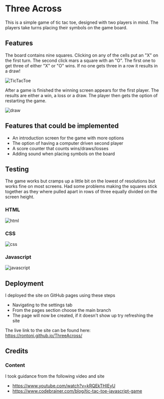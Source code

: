 # Three Across 

This is a simple game of tic tac toe, designed with two players in mind. 
The players take turns placing their symbols on the game board. 


## Features 

The board contains nine squares. Clicking on any of the cells put an "X" on the first turn. 
The second click mars a square with an "O". 
The first one to get three of either "X" or "O" wins. 
If no one gets three in a row it results in a draw!

![TicTacToe](https://user-images.githubusercontent.com/115105625/208908998-ae2d22a5-c2ff-4a49-9bfc-f118cd90d4e1.png)



After a game is finished the winning screen appears for the first player. 
The results are either a win, a loss or a draw. 
The player then gets the option of restarting the game. 

![draw](https://user-images.githubusercontent.com/115105625/208908922-97d659b8-9f7b-4d65-91e7-7411acb079dc.png)

## Features that could be implemented
* An introduction screen for the game with more options
* The option of having a computer driven second player 
* A score counter that counts wins/draws/losses
* Adding sound when placing symbols on the board

## Testing 

The game works but cramps up a little bit on the lowest of resolutions but works fine on most screens. 
Had some problems making the squares stick together as they where pulled apart in rows of three equally divided on the screen height. 



### HTML 

![html](https://user-images.githubusercontent.com/115105625/208909529-8576ebbf-6c4a-4ba6-897d-5c74d5ea926f.png)

### CSS

![css](https://user-images.githubusercontent.com/115105625/208909597-1f6c18a1-c52f-4475-a8c5-34cc83bba5f9.png)

### Javascript

![javascript](https://user-images.githubusercontent.com/115105625/208909658-0bdbf020-6dd9-449c-a504-7fef849eb8fe.png)


## Deployment

I deployed the site on GitHub pages using these steps 
* Navigating to the settings tab
* From the pages section choose the main branch 
* The page will now be created, if it doesn't show up try refreshing the site

The live link to the site can be found here: https://rontoni.github.io/ThreeAcross/

## Credits 

### Content

I took guidance from the following video and site
* https://www.youtube.com/watch?v=kRQEkTHIEyU
* https://www.codebrainer.com/blog/tic-tac-toe-javascript-game
